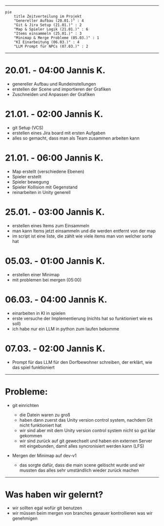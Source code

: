 

---

```mermaid
pie
    title Zeitverteilung im Projekt
    "Genereller Aufbau (20.01.)" : 4
    "Git & Jira Setup (21.01.)" : 2
    "Map & Spieler Logik (21.01.)" : 6
    "Items einsammeln (25.01.)" : 3
    "Minimap & Merge Probleme (05.03.)" : 1
    "KI Einarbeitung (06.03.)" : 4
    "LLM Prompt für NPCs (07.03.)" : 2
```

---
# 20.01. - 04:00 Jannis K.
- genereller Aufbau und Rundeinstellungen 
- erstellen der Scene und importieren der Grafiken 
- Zuschneiden und Anpassen der Grafiken 

# 21.01. - 02:00 Jannis K.
- git Setup (VCS)
- erstellen eines Jira board mit ersten Aufgaben 
- alles so gemacht, dass man als Team zusammen arbeiten kann

# 21.01. - 06:00 Jannis K.
- Map erstellt (verschiedene Ebenen)
- Spieler erstellt
- Spieler bewegung 
- Spieler Kollision mit Gegenstand
- reinarbeiten in Unity generell 

# 25.01. - 03:00 Jannis K.
- erstellen eines Items zum Einsammeln 
- man kann Items jetzt einsammeln und die werden entfernt von der map 
- im script ist eine liste, die zählt wie viele items man von welcher sorte hat

# 05.03. - 01:00 Jannis K. 
- erstellen einer Minimap 
- mit problemen bei mergen (05:00)

# 06.03. - 04:00 Jannis K.
- einarbeiten in KI in spielen 
- erste versuche der Implementierung (nichts hat so funktioniert wie es soll)
- ich habe nur ein LLM in python zum laufen bekomme 

# 07.03. - 02:00 Jannis K.
- Prompt für das LLM für den Dorfbewohner schreiben, der erklärt, wie das spiel funktioniert

---
# Probleme:

- git einrichten 
	- die Datein waren zu groß
	- haben dann zuerst das Unity version control system, nachdem Git nicht funktioniert hat
	- wir sind aber mit dem Unity version control system nicht so gut klar gekommen 
	- wir sind zurück auf git gewechselt und haben ein externen Server mit eingebunden, damit alles syncronisiert werden kann (LFS)


- Mergen der Minimap auf dev-v1
	- das sorgte dafür, dass die main scene gelöscht wurde und wir mussten das alles sehr umständlich wieder zurück machen


---
# Was haben wir gelernt?
- wir sollten egal wofür git benutzen
- wir müssen beim mergen von branches genauer kontrollieren was wir genehmigen